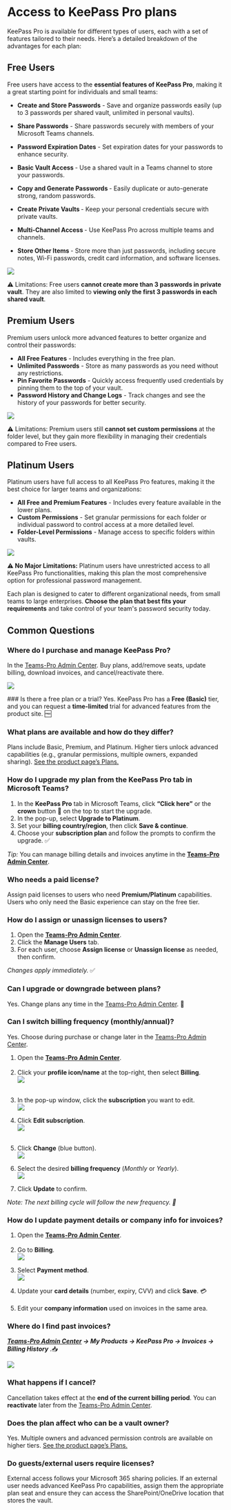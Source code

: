 # Access to KeePass Pro plans


KeePass Pro is available for different types of users, each with a set of features tailored to their needs. Here’s a detailed breakdown of the advantages for each plan:

## Free Users
Free users have access to the <b>essential features of KeePass Pro</b>, making it a great starting point for individuals and small teams:

* <b>Create and Store Passwords</b> - Save and organize passwords easily (up to 3 passwords per shared vault, unlimited in personal vaults).

* <b>Share Passwords</b> - Share passwords securely with members of your Microsoft Teams channels.

* <b>Password Expiration Dates</b> - Set expiration dates for your passwords to enhance security.

* <b>Basic Vault Access </b>- Use a shared vault in a Teams channel to store your passwords.

* <b>Copy and Generate Passwords </b>- Easily duplicate or auto-generate strong, random passwords.

* <b>Create Private Vaults </b>- Keep your personal credentials secure with private vaults.

* <b>Multi-Channel Access </b>- Use KeePass Pro across multiple teams and channels.

* <b>Store Other Items </b>- Store more than just passwords, including secure notes, Wi-Fi passwords, credit card information, and software licenses.


<div class="intercom-container"><img src="/assets/img/teams-pro/keepass-pro/section-keepass_new-password.png"></div><p class="no-margin"></p> 
⚠️ Limitations: Free users <b>cannot create more than 3 passwords in private vault</b>. They are also limited to <b>viewing only the first 3 passwords in each shared vault</b>.

## Premium Users
Premium users unlock more advanced features to better organize and control their passwords:

* <b>All Free Features</b> - Includes everything in the free plan.
* <b>Unlimited Passwords</b> - Store as many passwords as you need without any restrictions.
* <b>Pin Favorite Passwords</b> - Quickly access frequently used credentials by pinning them to the top of your vault.
* <b>Password History and Change Logs</b> - Track changes and see the history of your passwords for better security.

<div class="intercom-container"><img src="/assets/img/teams-pro/keepass-pro/section-keepass_pin-password.png"></div><p class="no-margin"></p>
⚠️ Limitations: Premium users still <b>cannot set custom permissions</b> at the folder level, but they gain more flexibility in managing their credentials compared to Free users.

## Platinum Users
Platinum users have full access to all KeePass Pro features, making it the best choice for larger teams and organizations:

* <b>All Free and Premium Features</b> - Includes every feature available in the lower plans.
* <b>Custom Permissions</b> - Set granular permissions for each folder or individual password to control access at a more detailed level.
* <b>Folder-Level Permissions</b> - Manage access to specific folders within vaults.

<div class="intercom-container"><img src="/assets/img/teams-pro/keepass-pro/section-keepass_folder-permissions.png"></div><p class="no-margin"></p> 
⚠️<b> No Major Limitations:</b> Platinum users have unrestricted access to all KeePass Pro functionalities, making this plan the most comprehensive option for professional password management.

Each plan is designed to cater to different organizational needs, from small teams to large enterprises.<b> Choose the plan that best fits your requirements</b> and take control of your team's password security today.

## Common Questions

### Where do I purchase and manage KeePass Pro?
In the <a href="https://admin.teams-pro.com/" target="_blank" rel="noopener">Teams-Pro Admin Center</a>. Buy plans, add/remove seats, update billing, download invoices, and cancel/reactivate there.
<div class="intercom-container"><img src="/assets/img/teams-pro/keepass-pro/keepass-18.png"></div><p class="no-margin"></p> 
### Is there a free plan or a trial?
Yes. KeePass Pro has a <b>Free (Basic)</b> tier, and you can request a <b>time-limited</b> trial for advanced features from the product site. 🆓

### What plans are available and how do they differ?
Plans include Basic, Premium, and Platinum. Higher tiers unlock advanced capabilities (e.g., granular permissions, multiple owners, expanded sharing). <a href="https://www.teams-pro.com/en/keepass-pro/#pricing" target="_blank" rel="noopener">See the product page’s Plans.</a>

### How do I upgrade my plan from the KeePass Pro tab in Microsoft Teams?
  <ol>
    <li>
      In the <strong>KeePass Pro</strong> tab in Microsoft Teams, click <strong>“Click here”</strong> or the
      <strong>crown</strong> button 👑 on the top to start the upgrade.
    </li>
    <li>
      In the pop-up, select <strong>Upgrade to Platinum</strong>.
    </li>
    <li>
      Set your <strong>billing country/region</strong>, then click <strong>Save &amp; continue</strong>.
    </li>
    <li>
      Choose your <strong>subscription plan</strong> and follow the prompts to confirm the upgrade. ✅
    </li>
  </ol>
  <p><em>Tip:</em> You can manage billing details and invoices anytime in the <a href="https://admin.teams-pro.com/" target="_blank" rel="noopener"><strong>Teams-Pro Admin Center</strong></a>.</li></p>
</section>

### Who needs a paid license?
Assign paid licenses to users who need <b>Premium/Platinum</b> capabilities. Users who only need the Basic experience can stay on the free tier.

### How do I assign or unassign licenses to users?
 <ol>
    <li>Open the <a href="https://admin.teams-pro.com/" target="_blank" rel="noopener"><strong>Teams-Pro Admin Center</strong></a>.</li>
    <li>Click the <strong>Manage Users</strong> tab.</li>
    <li>For each user, choose <strong>Assign license</strong> or <strong>Unassign license</strong> as needed, then confirm.</li>
  </ol>
  <p><em>Changes apply immediately.</em> ✅</p>

### Can I upgrade or downgrade between plans?
Yes. Change plans any time in the <a href="https://admin.teams-pro.com/" target="_blank" rel="noopener">Teams-Pro Admin Center</a>. 🔄

### Can I switch billing frequency (monthly/annual)?
Yes. Choose during purchase or change later in the <a href="https://admin.teams-pro.com/" target="_blank" rel="noopener">Teams-Pro Admin Center</a>.

<ol>
    <li>Open the <a href="https://admin.teams-pro.com/" target="_blank" rel="noopener"><strong>Teams-Pro Admin Center</strong></a>.</li>
    <br>
    <li>Click your <strong>profile icon/name</strong> at the top-right, then select <strong>Billing</strong>.</li>
    <div class="intercom-container"><img src="/assets/img/teams-pro/keepass-pro/keepass-20.png"></div><p class="no-margin"></p> 
    <br>
    <li>In the pop-up window, click the <strong>subscription</strong> you want to edit.</li>
     <div class="intercom-container"><img src="/assets/img/teams-pro/keepass-pro/keepass-24.png"></div><p class="no-margin"></p> 
    <li>Click <strong>Edit subscription</strong>.</li>
         <div class="intercom-container"><img src="/assets/img/teams-pro/keepass-pro/keepass-23.png"></div><p class="no-margin"></p> 
    <br>
    <li>Click <strong>Change</strong> (blue button).</li>
    <div class="intercom-container"><img src="/assets/img/teams-pro/keepass-pro/keepass-25.png"></div><p class="no-margin"></p> 
    <li>Select the desired <strong>billing frequency</strong> (<em>Monthly</em> or <em>Yearly</em>).</li>
    <div class="intercom-container"><img src="/assets/img/teams-pro/keepass-pro/keepass-26.png"></div><p class="no-margin"></p> 
    <li>Click <strong>Update</strong> to confirm.</li>
  </ol>
  <p><em>Note: The next billing cycle will follow the new frequency. 📅</em></p>

### How do I update payment details or company info for invoices?
  <ol>
    <li>Open the <a href="https://admin.teams-pro.com/" target="_blank" rel="noopener"><strong>Teams-Pro Admin Center</strong></a>.</li>
    <br>
    <li>Go to <strong>Billing</strong>.</li>
    <div class="intercom-container"><img src="/assets/img/teams-pro/keepass-pro/keepass-20.png"></div><p class="no-margin"></p> 
    <li>Select <strong>Payment method</strong>.</li>
     <div class="intercom-container"><img src="/assets/img/teams-pro/keepass-pro/keepass-21.png"></div><p class="no-margin"></p> 
    <li>Update your <strong>card details</strong> (number, expiry, CVV) and click <strong>Save</strong>. 💳</li>
    <br>
    <li>Edit your <strong>company information</strong> used on invoices in the same area.</li>
  </ol>

### Where do I find past invoices?
<em><b><a href="https://admin.teams-pro.com/" target="_blank" rel="noopener">Teams-Pro Admin Center</a> → My Products → KeePass Pro → Invoices → Billing History </b></em>.📥

<div class="intercom-container"><img src="/assets/img/teams-pro/keepass-pro/keepass-19.png"></div><p class="no-margin"></p> 

### What happens if I cancel?
Cancellation takes effect at the <b>end of the current billing period</b>. You can <b>reactivate</b> later from the <a href="https://admin.teams-pro.com/" target="_blank" rel="noopener">Teams-Pro Admin Center</a>. 

### Does the plan affect who can be a vault owner?
Yes. Multiple owners and advanced permission controls are available on higher tiers. <a href="https://www.teams-pro.com/en/keepass-pro/#pricing" target="_blank" rel="noopener">See the product page’s Plans.</a>

### Do guests/external users require licenses?
External access follows your Microsoft 365 sharing policies. If an external user needs advanced KeePass Pro capabilities, assign them the appropriate plan seat and ensure they can access the SharePoint/OneDrive location that stores the vault.

<Intercom />
<Hubspot />
<Clarity />
<GoogleAnalytics />

